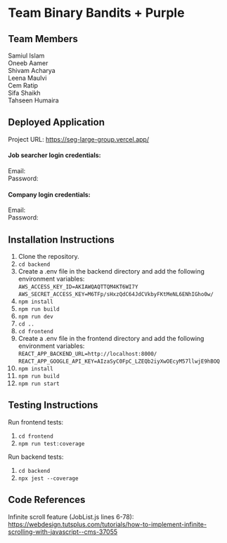 # Team Binary Bandits + Purple

## Team Members
Samiul Islam <br>
Oneeb Aamer <br>
Shivam Acharya <br>
Leena Maulvi <br>
Cem Ratip <br>
Sifa Shaikh <br>
Tahseen Humaira <br>

## Deployed Application
Project URL: https://seg-large-group.vercel.app/ <br>
#### Job searcher login credentials:
Email:  <br>
Password:
#### Company login credentials:
Email:  <br>
Password:

## Installation Instructions
1. Clone the repository.
2. ```cd backend```
3. Create a .env file in the backend directory and add the following environment variables: <br>
```AWS_ACCESS_KEY_ID=AKIAWQAQTTQM4KT6WI7Y``` <br>
```AWS_SECRET_ACCESS_KEY=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```<br>
4. ```npm install```
5. ```npm run build```
6. ```npm run dev```
7. ```cd ..```
8. ```cd frontend```
9. Create a .env file in the frontend directory and add the following environment variables: <br>
```REACT_APP_BACKEND_URL=http://localhost:8000/``` <br>
```REACT_APP_GOOGLE_API_KEY=AIzaSyC0FpC_LZEQb2iyXwOEcyM57llwjE9hBOQ```<br>
10. ```npm install```
11. ```npm run build```
12. ```npm run start```

## Testing Instructions
Run frontend tests:
1. ```cd frontend```
2. ```npm run test:coverage``` <br>

Run backend tests:
1. ```cd backend```
2. ```npx jest --coverage```

## Code References
Infinite scroll feature (JobList.js lines 6-78): https://webdesign.tutsplus.com/tutorials/how-to-implement-infinite-scrolling-with-javascript--cms-37055

